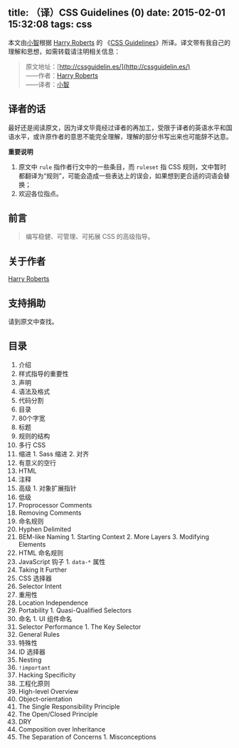 title: （译）CSS Guidelines (0)
date: 2015-02-01 15:32:08
tags: css
---
本文由[小智](http://jackatlas.com/)根据 [Harry Roberts](http://csswizardry.com/work/) 的 《[CSS Guidelines](http://cssguidelin.es/)》所译。译文带有我自己的理解和思想，如需转载请注明相关信息：

> 原文地址：[http://cssguidelin.es/](http://cssguidelin.es/)  
——作者：[Harry Roberts](http://csswizardry.com/work/)  
——译者：[小智](http://jackatlas.com/)

## 译者的话 ##
最好还是阅读原文，因为译文毕竟经过译者的再加工，受限于译者的英语水平和国语水平，或许原作者的意思不能完全理解，理解的部分书写出来也可能辞不达意。

**重要说明**

1. 原文中 `rule` 指作者行文中的一些条目，而 `ruleset` 指 CSS 规则，文中暂时都翻译为“规则”，可能会造成一些表达上的误会，如果想到更合适的词语会替换；
2. 欢迎各位指点。

## 前言 ##
> 编写稳健、可管理、可拓展 CSS 的高级指导。

## 关于作者 ##
[Harry Roberts](http://csswizardry.com/work/)

## 支持捐助 ##
请到原文中查找。

## 目录 ##
1. 介绍
  1. 样式指导的重要性
  2. 声明
2. 语法及格式
  1. 代码分割
  2. 目录
  3. 80个字宽
  4. 标题
  5. 规则的结构
  6. 多行 CSS
  7. 缩进
    1. Sass 缩进
    2. 对齐
  8. 有意义的空行
  9. HTML
3. 注释
  1. 高级
    1. 对象扩展指针
  2. 低级
  3. Proprocessor Comments
  4. Removing Comments
4. 命名规则
  1. Hyphen Delimited
  2. BEM-like Naming
    1. Starting Context
    2. More Layers
    3. Modifying Elements
  3. HTML 命名规则
  4. JavaScript 钩子
    1. `data-*` 属性
  5. Taking It Further
5. CSS 选择器
  1. Selector Intent
  2. 重用性
  3. Location Independence
  4. Portability
    1. Quasi-Qualified Selectors
  5. 命名
    1. UI 组件命名
  6. Selector Performance
    1. The Key Selector
  7. General Rules
6. 特殊性
  1. ID 选择器
  2. Nesting
  3. `!important`
  4. Hacking Specificity
7. 工程化原则
  1. High-level Overview
  2. Object-orientation
  3. The Single Responsibility Principle
  4. The Open/Closed Principle
  5. DRY
  6. Composition over Inheritance
  7. The Separation of Concerns
    1. Misconceptions